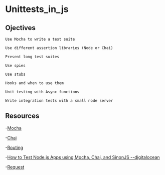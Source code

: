 # Unittests_in_js

## Ojectives

 
    Use Mocha to write a test suite

    Use different assertion libraries (Node or Chai)

    Present long test suites

    Use spies

    Use stubs

    Hooks and when to use them

    Unit testing with Async functions

    Write integration tests with a small node server

## Resources

-[Mocha](https://mochajs.org/)

-[Chai](https://www.chaijs.com/)

-[Routing](https://expressjs.com/en/guide/routing.html)

-[How to Test Node.js Apps using Mocha, Chai, and SinonJS --digitalocean](https://www.digitalocean.com/community/tutorials/how-to-test-nodejs-apps-using-mocha-chai-and-sinonjs)

-[Request](https://www.npmjs.com/package/request)
